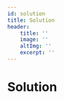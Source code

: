 ```yaml
---
id: solution
title: Solution
header:
    title: ''
    image: ''
    altImg: ''
    excerpt: ''
---
```


# Solution
